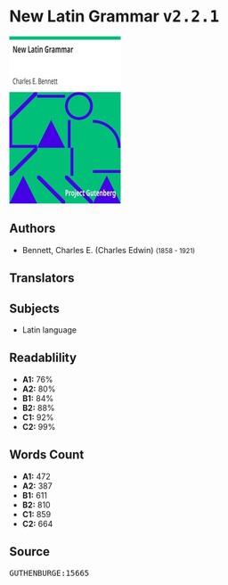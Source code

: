 # New Latin Grammar <kbd>v2.2.1</kbd>

![](./cover.medium.jpg "")

## Authors


 - Bennett, Charles E. (Charles Edwin) <small>(1858 - 1921)</small>

## Translators



## Subjects


 - Latin language

## Readablility


 - **A1:** 76%
 - **A2:** 80%
 - **B1:** 84%
 - **B2:** 88%
 - **C1:** 92%
 - **C2:** 99%

## Words Count


 - **A1:** 472
 - **A2:** 387
 - **B1:** 611
 - **B2:** 810
 - **C1:** 859
 - **C2:** 664

## Source


<kbd>GUTHENBURGE:15665</kbd>
